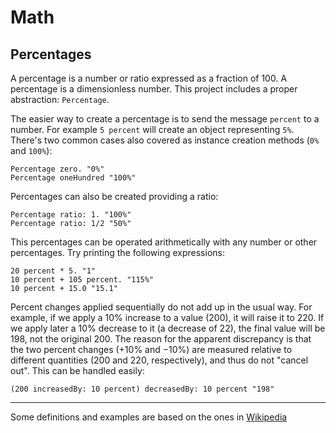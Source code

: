 # Math

## Percentages

 A percentage is a number or ratio expressed as a fraction of 100. A percentage is a dimensionless number. This project includes a proper abstraction: `Percentage`.

 The easier way to create a percentage is to send the message `percent` to a number. For example `5 percent` will create an object representing `5%`. There's two common cases also covered as instance creation methods (`0%` and `100%`):

 ```smalltalk
Percentage zero. "0%"
Percentage oneHundred "100%"
 ```

Percentages can also be created providing a ratio:
```smalltalk
Percentage ratio: 1. "100%"
Percentage ratio: 1/2 "50%"
```

This percentages can be operated arithmetically with any number or other percentages. Try printing the following expressions:

```smalltalk
20 percent * 5. "1"
10 percent + 105 percent. "115%"
10 percent + 15.0 "15.1"
```

Percent changes applied sequentially do not add up in the usual way. For example, if we apply a 10% increase to a value (200), it will raise it to 220. If we apply later a 10% decrease to it (a decrease of 22), the final value will be 198, not the original 200. The reason for the apparent discrepancy is that the two percent changes (+10% and −10%) are measured relative to different quantities (200 and 220, respectively), and thus do not "cancel out". This can be handled easily:

```smalltalk
(200 increasedBy: 10 percent) decreasedBy: 10 percent "198"
```
---
Some definitions and examples are based on the ones in  [Wikipedia](https://en.wikipedia.org/wiki/Percentage)
